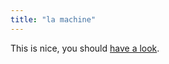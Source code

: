 ```yaml
---
title: "la machine"
---
```


This is nice, you should [have a
look](http://videos.arte.tv/fr/videos/cut_up_machine_2_51_-3642714.html).

